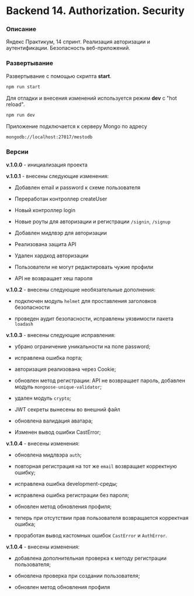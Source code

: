 # Backend 14. Authorization. Security

### Описание

Яндекс Практикум, 14 спринт. Реализация авторизации и аутентификации. Безопасность веб-приложений.

### Развертывание

Развертывание с помощью скрипта **start**.

```bash
npm run start
```

Для отладки и внесения изменений используется режим **dev** с "hot reload".

```bash
npm run dev
```

Приложение подключается к серверу Mongo по адресу

```bash
mongodb://localhost:27017/mestodb
```

### Версии

**v.1.0.0** - инициализация проекта

**v.1.0.1** - внесены следующие изменения:

+ Добавлен email и password к схеме пользователя

+ Переработан контроллер createUser

+ Новый контроллер login

+ Новые роуты для авторизации и регистрации `/signin`, `/signup`

+ Добавлен мидлвэр для авторизации

+ Реализована защита API

+ Удален хардкод авторизации

+ Пользователи не могут редактировать чужие профили

+ API не возвращает хеш пароля

**v.1.0.2** - внесены следующие необязательные дополнения:

+ подключен модуль ``helmet`` для проставления заголовков безопасности 

+ проведен аудит безопасности, исправлены уязвимости пакета ``loadash``

**v.1.0.3** - внесены следующие исправления:

+ убрано ограничение уникальности на поле password;

+ исправлена ошибка порта;

+ авторизация реализована через Cookie;

+ обновлен метод регистрации: API не возвращает пароль, добавлен модуль ``mongoose-unique-validator``;

+ удален модуль ``crypto``;

+ JWT секреты вынесены во внешний файл

+ обновлена валидация аватара;

+ Изменен вывод ошибки CastError;

**v.1.0.4** - внесены изменения:

+ обновлена мидлвэра ``auth``;

+ повторная регистрация на тот же ``email`` возвращает корректную ошибку;

+ исправлена ошибка development-среды;

+ исправлена ошибка регистрации без пароля;

+ обновлен метод обновления профиля;

+ теперь при отсутствии прав пользователя возвращается корректная ошибка;

+ проработан вывод кастомных ошибок ``CastError`` и ``AuthError``.

**v.1.0.4** - внесены изменения:

+ добавлена дополнительная проверка к методу регистрации пользователя;

+ обновлена проверка при создании пользователя;

+ обновлен метод обновления профиля
